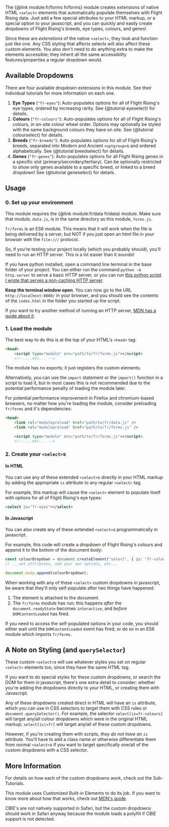 
The {@link module:fr/forms fr/forms} module creates extensions of native HTML `<select>` elements that automatically populate themselves with Flight Rising data. Just add a few special attributes to your HTML markup, or a special option to your javascript, and you can quickly and easily create dropdowns of Flight Rising's breeds, eye types, colours, and genes!

Since these are *extenstions* of the native `<select>`, they look and function just like one. Any CSS styling that affects selects will also affect these custom elements. You also don't need to do anything extra to make the elements accessible; they inherit all the same accessibility features/properties a regular dropdown would.

## Available Dropdowns

There are four available dropdown extensions in this module. See their individual tutorials for more information on each one.

1. **Eye Types** (`"fr-eyes"`): Auto-populates options for all of Flight Rising's eye types, ordered by increasing rarity.  See {@tutorial eyeselect} for details.
1. **Colours** (`"fr-colours"`): Auto-populates options for all of Flight Rising's colours, in on-site colour wheel order. Options may optionally be styled with the same background colours they have on site. See {@tutorial colourselect} for details.
1. **Breeds** (`"fr-breeds"`): Auto-populates options for all of Flight Rising's breeds, separated into Modern and Ancient `<optgroup>`s and ordered alphabetically. See {@tutorial breedselect} for details.
1. **Genes** (`"fr-genes"`): Auto-populates options for all Flight Rising genes in a specific slot (primary/secondary/tertiary). Can be optionally restricted to show only genes available to a specific breed, or linked to a breed dropdown! See {@tutorial geneselect} for details.

## Usage

### 0. Set up your environment

This module requires the {@link module:fr/data fr/data} module. Make sure that module, `data.js`, is in the same directory as this module, `forms.js`.

`fr/forms` is an ES6 module. This means that it will work when the file is being delivered by a server, but NOT if you just open an html file in your browser with the `file:///` protocol.

So, if you're testing your project locally (which you probably should), you'll need to run an HTTP server. This is a lot easier than it sounds!

If you have python installed, open a command line terminal in the base folder of your project. You can either run the command `python -m http.server` to serve a basic HTTP server, or you can run [this python script I wrote that serves a non-caching HTTP server](https://gist.github.com/egad13/456511ef2cd80e2fa60baee6da41f8ce).

**Keep the terminal window open**. You can now go to the URL `http://localhost:8000/` in your browser, and you should see the contents of the `index.html` in the folder you started up the script.

If you want to try another method of running an HTTP server, [MDN has a guide about it](https://developer.mozilla.org/en-US/docs/Learn/Common_questions/Tools_and_setup/set_up_a_local_testing_server).

### 1. Load the module

The best way to do this is at the top of your HTML's `<head>` tag:
```html
<head>
    <script type="module" src="path/to/fr/forms.js"></script>
    <!-- ...etc... -->
```

The module has no exports; it just registers the custom elements.

Alternatively, you can use the `import` statement or the `import()` function in a script to load it, but in most cases this is not recommended due to the potential performance penalty of loading the module later.

For potential performance improvement in Firefox and chromium-based browsers, no matter how you're loading the module, consider preloading `fr/forms` and it's dependencies:
```html
<head>
    <link rel="modulepreload" href="path/to/fr/data.js" />
    <link rel="modulepreload" href="path/to/fr/forms.js" />

    <script type="module" src="path/to/fr/forms.js"></script>
    <!-- ...etc... -->
```

### 2. Create your `<select>`s

#### In HTML

You can use any of these extended `<select>`s directly in your HTML markup by adding the appropriate `is` attribute to any regular `<select>` tag.

For example, this markup will cause the `<select>` element to populate itself with options for all of Flight Rising's eye types:
```html
<select is="fr-eyes"></select>
```

#### In Javascript

You can also create any of these extended `<select>`s programmatically in javascript.

For example, this code will create a dropdown of Flight Rising's colours and append it to the bottom of the document body:
```js
const colourDropdown = document.createElement("select", { is: "fr-colours" });
// ...set attributes, add your own options, etc...

document.body.append(colourDropdown);
```
<div class="note">
<p>When working with any of these <code>&lt;select&gt;</code> custom dropdowns in javascript, be aware that they'll only self-populate after two things have happened:</p>
<ol>
    <li>The element is attached to the document.</li>
    <li>The <code>fr/forms</code> module has run; this happens <em>after</em> the <code>document.readyState</code> becomes <code>interactive</code>, and <em>before</em> <code>DOMContentLoaded</code> has fired.</li>
</ol>
<p>If you need to access the self-populated options in your code, you should either wait until the <code>DOMContentLoaded</code> event has fired, or do so in an ES6 module which imports <code>fr/forms</code>.</p>
</div>

## A Note on Styling (and `querySelector`)

These custom `<select>`s will use whatever styles you set on regular `<select>` elements too, since they have the same HTML tag.

If you want to do special styles for these custom dropdowns, or search the DOM for them in javascript, there's one extra detail to consider: whether you're adding the dropdowns directly to your HTML, or creating them with Javascript.

Any of these dropdowns created direct in HTML will have an `is` attribute, which you can use in CSS selectors to target them with CSS rules or `document.querySelector()`. For example, the selector `select[is=fr-colours]` will target any/all colour dropdowns which were in the original HTML markup; `select[is|=fr]` will target any/all of these custom dropdowns.

However, if you're creating them with scripts, *they do not have an `is` attribute.* You'll have to add a class name or otherwise differentiate them from normal `<select>`s if you want to target specifically one/all of the custom dropdowns with a CSS selector.

## More Information

For details on how each of the custom dropdowns work, check out the Sub-Tutorials.

This module uses Customized Built-in Elements to do its job. If you want to know more about how that works, check out [MDN's guide](https://developer.mozilla.org/en-US/docs/Web/API/Web_Components/Using_custom_elements).

CBIE's are not natively supported in Safari, but the custom dropdowns should work in Safari anyway because the module loads a polyfill if CBIE support is not detected.
